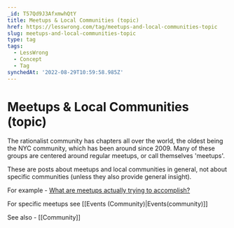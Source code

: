 ```yaml
---
_id: T57Qd9J3AfxmwhQtY
title: Meetups & Local Communities (topic)
href: https://lesswrong.com/tag/meetups-and-local-communities-topic
slug: meetups-and-local-communities-topic
type: tag
tags:
  - LessWrong
  - Concept
  - Tag
synchedAt: '2022-08-29T10:59:58.985Z'
---
```

# Meetups & Local Communities (topic)

The rationalist community has chapters all over the world, the oldest being the NYC community, which has been around since 2009. Many of these groups are centered around regular meetups, or call themselves 'meetups'.

These are posts about meetups and local communities in general, not about specific communities (unless they also provide general insight).  
  
For example - [What are meetups actually trying to accomplish?](https://www.lesswrong.com/posts/bDnFhJBcLQvCY3vJW/what-are-meetups-actually-trying-to-accomplish)

For specific meetups see [[Events (Community)|Events(community)]]

See also - [[Community]]